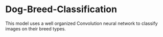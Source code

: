 # Dog-Breed-Classification
This model uses a well organized Convolution neural network to classify images on their breed types.
